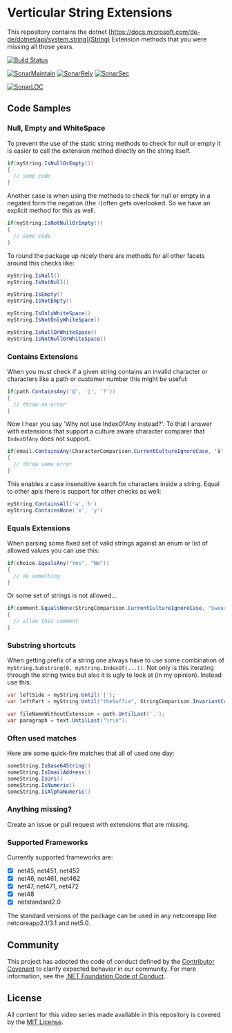 # Verticular String Extensions

This repository contains the dotnet [https://docs.microsoft.com/de-de/dotnet/api/system.string](String) Extension methods that you were missing all those years.

[![Build Status](https://martinhudasch.visualstudio.com/verticular.extensions.strings/_apis/build/status/mhudasch.verticular.extensions.strings)](https://martinhudasch.visualstudio.com/verticular.extensions.strings/_build/latest?definitionId=4)

[![SonarMaintain](https://sonarcloud.io/api/project_badges/measure?project=mhudasch_verticular.extensions.strings&metric=sqale_rating)](https://sonarcloud.io/dashboard?id=mhudasch_verticular.extensions.strings)
[![SonarRely](https://sonarcloud.io/api/project_badges/measure?project=mhudasch_verticular.extensions.strings&metric=reliability_rating)](https://sonarcloud.io/dashboard?id=mhudasch_verticular.extensions.strings)
[![SonarSec](https://sonarcloud.io/api/project_badges/measure?project=mhudasch_verticular.extensions.strings&metric=security_rating)](https://sonarcloud.io/dashboard?id=mhudasch_verticular.extensions.strings)

[![SonarLOC](https://sonarcloud.io/api/project_badges/measure?project=mhudasch_verticular.extensions.strings&metric=ncloc)](https://sonarcloud.io/dashboard?id=mhudasch_verticular.extensions.strings)

<!-- [![NuGet Badge](https://buildstats.info/nuget/verticular.extensions.strings)](https://www.nuget.org/packages/verticular.extensions.strings/) -->

## Code Samples

### Null, Empty and WhiteSpace

To prevent the use of the static string methods to check for null or empty it is easier to call the extension method directly on the string itself.

```cs
if(myString.IsNullOrEmpty())
{
  // some code
}
```

Another case is when using the methods to check for null or empty in a negated form the negation (the `!`)often gets overlooked. So we have an explicit method for this as well.

```cs
if(myString.IsNotNullOrEmpty())
{
  // some code
}
```

To round the package up nicely there are methods for all other facets around this checks like:

```cs
myString.IsNull()
myString.IsNotNull()

myString.IsEmpty()
myString.IsNotEmpty()

myString.IsOnlyWhiteSpace()
myString.IsNotOnlyWhiteSpace()

myString.IsNullOrWhiteSpace()
myString.IsNotNullOrWhiteSpace()
```

### Contains Extensions

When you must check if a given string contains an invalid character or characters like a path or customer number this might be useful:

```cs
if(path.ContainsAny('@', '|', '?'))
{
  // throw an error
}
```

Now I hear you say 'Why not use IndexOfAny instead?'. To that I answer with extensions that support a culture aware character comparer that `IndexOfAny` does not support.

```cs
if(email.ContainsAny(CharacterComparison.CurrentCultureIgnoreCase, 'ä', 'ü', 'ö'))
{
  // throw some error
}
```

This enables a case insensitive search for characters inside a string.
Equal to other apis there is support for other checks as well:

```cs
myString.ContainsAll('a','h')
myString.ContainsNone('x', 'y')
```

### Equals Extensions

When parsing some fixed set of valid strings against an enum or list of allowed values you can use this:

```cs
if(choice.EqualsAny("Yes", "No"))
{
  // do something
}
```

Or some set of strings is not allowed...

```cs
if(comment.EqualsNone(StringComparison.CurrentCultureIgnoreCase, "Swearword1", "Swearword2", "Swearword3"))
{
  // allow this comment
}
```

### Substring shortcuts

When getting prefix of a string one always have to use some combination of `myString.Substring(0, myString.IndexOf(...))`.
Not only is this iterating through the string twice but also it is ugly to look at (in my opinion). Instead use this:

```cs
var leftSide = myString.Until('|');
var leftPart = myString.Until("theSuffix", StringComparison.InvariantCultureIgnoreCase);

var fileNameWithoutExtension = path.UntilLast('.');
var paragraph = text.UntilLast("\r\n");
```

### Often used matches

Here are some quick-fire matches that all of used one day:

```cs
someString.IsBase64String()
someString.IsEmailAddress()
someString.IsUri()
someString.IsNumeric()
someString.IsAlphaNumeric()
```

### Anything missing?

Create an issue or pull request with extensions that are missing.

### Supported Frameworks

Currently supported frameworks are:

- [x] net45, net451, net452
- [x] net46, net461, net462
- [x] net47, net471, net472
- [x] net48
- [x] netstandard2.0

The standard versions of the package can be used in any netcoreapp like netcoreapp2.1/3.1 and net5.0.

## Community

This project has adopted the code of conduct defined by the [Contributor Covenant](http://contributor-covenant.org/) to clarify expected behavior in our community. For more information, see the [.NET Foundation Code of Conduct](http://www.dotnetfoundation.org/code-of-conduct).

## License

All content for this video series made available in this repository is covered by the [MIT License](https://github.com/csharpfritz/csharp_with_csharpfritz/blob/main/LICENSE).
